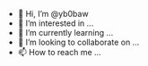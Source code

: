 - 👋 Hi, I’m @yb0baw
- 👀 I’m interested in ...
- 🌱 I’m currently learning ...
- 💞️ I’m looking to collaborate on ...
- 📫 How to reach me ...

<!---
yb0baw/yb0baw is a ✨ special ✨ repository because its `README.md` (this file) appears on your GitHub profile.
You can click the Preview link to take a look at your changes.
--->
